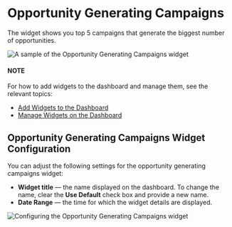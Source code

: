 <a id="user-guide-business-intelligence-widgets-opportunity-generating-campaigns"></a>

# Opportunity Generating Campaigns

The widget shows you top 5 campaigns that generate the biggest number of opportunities.

![A sample of the Opportunity Generating Campaigns widget](user/img/dashboards/op_generating_camp.png)

#### NOTE
For how to add widgets to the dashboard and manage them, see the relevant topics:

* [Add Widgets to the Dashboard](index.md#user-guide-business-intelligence-widgets-add)
* [Manage Widgets on the Dashboard](index.md#user-guide-business-intelligence-widgets-manage)

## Opportunity Generating Campaigns Widget Configuration

You can adjust the following settings for the opportunity generating campaigns widget:

* **Widget title** — the name displayed on the dashboard. To change the name, clear the **Use Default** check box and provide a new name.
* **Date Range** — the time for which the widget details are displayed.

![Configuring the Opportunity Generating Campaigns widget](user/img/dashboards/op_generating_camp_config.png)
